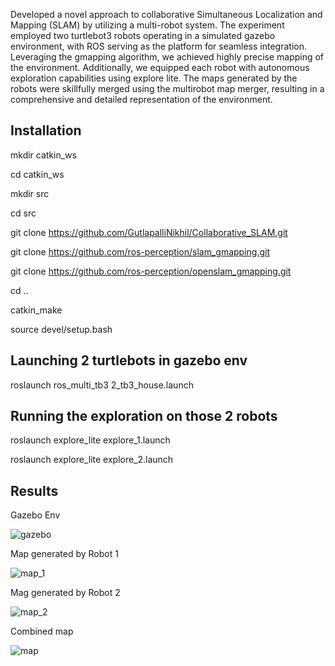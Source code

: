 Developed a novel approach to collaborative Simultaneous Localization and Mapping (SLAM) by utilizing a multi-robot system. The experiment employed two turtlebot3 robots operating in a simulated gazebo environment, with ROS serving as the platform for seamless integration. Leveraging the gmapping algorithm, we achieved highly precise mapping of the environment. Additionally, we equipped each robot with autonomous exploration capabilities using explore lite. The maps generated by the robots were skillfully merged using the multirobot map merger, resulting in a comprehensive and detailed representation of the environment.

## Installation

mkdir catkin_ws

cd catkin_ws

mkdir src

cd src

git clone https://github.com/GutlapalliNikhil/Collaborative_SLAM.git

git clone https://github.com/ros-perception/slam_gmapping.git

git clone https://github.com/ros-perception/openslam_gmapping.git

cd ..

catkin_make

source devel/setup.bash

## Launching 2 turtlebots in gazebo env

roslaunch ros_multi_tb3 2_tb3_house.launch

## Running the exploration on those 2 robots

roslaunch explore_lite explore_1.launch
 
roslaunch explore_lite explore_2.launch

## Results

Gazebo Env

![gazebo](https://user-images.githubusercontent.com/33520288/235723214-09aa93bd-2478-4509-9bc8-b71512997224.jpeg)

Map generated by Robot 1

![map_1](https://user-images.githubusercontent.com/33520288/235722569-8fae87ce-ef7d-474a-912d-a5c214500aa5.jpeg)

Mag generated by Robot 2

![map_2](https://user-images.githubusercontent.com/33520288/235722694-e799f873-585b-4128-b0e1-e66b77624062.jpeg)

Combined map

![map](https://user-images.githubusercontent.com/33520288/235722815-bd8caec6-7162-47b4-a83c-bf72196d67e2.jpeg)
